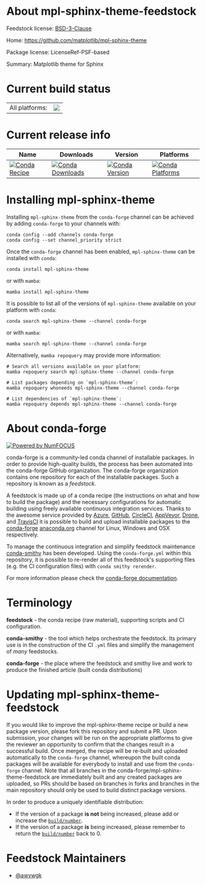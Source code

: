 About mpl-sphinx-theme-feedstock
================================

Feedstock license: [BSD-3-Clause](https://github.com/conda-forge/mpl-sphinx-theme-feedstock/blob/main/LICENSE.txt)

Home: https://github.com/matplotlib/mpl-sphinx-theme

Package license: LicenseRef-PSF-based

Summary: Matplotlib theme for Sphinx

Current build status
====================


<table><tr><td>All platforms:</td>
    <td>
      <a href="https://dev.azure.com/conda-forge/feedstock-builds/_build/latest?definitionId=15513&branchName=main">
        <img src="https://dev.azure.com/conda-forge/feedstock-builds/_apis/build/status/mpl-sphinx-theme-feedstock?branchName=main">
      </a>
    </td>
  </tr>
</table>

Current release info
====================

| Name | Downloads | Version | Platforms |
| --- | --- | --- | --- |
| [![Conda Recipe](https://img.shields.io/badge/recipe-mpl--sphinx--theme-green.svg)](https://anaconda.org/conda-forge/mpl-sphinx-theme) | [![Conda Downloads](https://img.shields.io/conda/dn/conda-forge/mpl-sphinx-theme.svg)](https://anaconda.org/conda-forge/mpl-sphinx-theme) | [![Conda Version](https://img.shields.io/conda/vn/conda-forge/mpl-sphinx-theme.svg)](https://anaconda.org/conda-forge/mpl-sphinx-theme) | [![Conda Platforms](https://img.shields.io/conda/pn/conda-forge/mpl-sphinx-theme.svg)](https://anaconda.org/conda-forge/mpl-sphinx-theme) |

Installing mpl-sphinx-theme
===========================

Installing `mpl-sphinx-theme` from the `conda-forge` channel can be achieved by adding `conda-forge` to your channels with:

```
conda config --add channels conda-forge
conda config --set channel_priority strict
```

Once the `conda-forge` channel has been enabled, `mpl-sphinx-theme` can be installed with `conda`:

```
conda install mpl-sphinx-theme
```

or with `mamba`:

```
mamba install mpl-sphinx-theme
```

It is possible to list all of the versions of `mpl-sphinx-theme` available on your platform with `conda`:

```
conda search mpl-sphinx-theme --channel conda-forge
```

or with `mamba`:

```
mamba search mpl-sphinx-theme --channel conda-forge
```

Alternatively, `mamba repoquery` may provide more information:

```
# Search all versions available on your platform:
mamba repoquery search mpl-sphinx-theme --channel conda-forge

# List packages depending on `mpl-sphinx-theme`:
mamba repoquery whoneeds mpl-sphinx-theme --channel conda-forge

# List dependencies of `mpl-sphinx-theme`:
mamba repoquery depends mpl-sphinx-theme --channel conda-forge
```


About conda-forge
=================

[![Powered by
NumFOCUS](https://img.shields.io/badge/powered%20by-NumFOCUS-orange.svg?style=flat&colorA=E1523D&colorB=007D8A)](https://numfocus.org)

conda-forge is a community-led conda channel of installable packages.
In order to provide high-quality builds, the process has been automated into the
conda-forge GitHub organization. The conda-forge organization contains one repository
for each of the installable packages. Such a repository is known as a *feedstock*.

A feedstock is made up of a conda recipe (the instructions on what and how to build
the package) and the necessary configurations for automatic building using freely
available continuous integration services. Thanks to the awesome service provided by
[Azure](https://azure.microsoft.com/en-us/services/devops/), [GitHub](https://github.com/),
[CircleCI](https://circleci.com/), [AppVeyor](https://www.appveyor.com/),
[Drone](https://cloud.drone.io/welcome), and [TravisCI](https://travis-ci.com/)
it is possible to build and upload installable packages to the
[conda-forge](https://anaconda.org/conda-forge) [anaconda.org](https://anaconda.org/)
channel for Linux, Windows and OSX respectively.

To manage the continuous integration and simplify feedstock maintenance
[conda-smithy](https://github.com/conda-forge/conda-smithy) has been developed.
Using the ``conda-forge.yml`` within this repository, it is possible to re-render all of
this feedstock's supporting files (e.g. the CI configuration files) with ``conda smithy rerender``.

For more information please check the [conda-forge documentation](https://conda-forge.org/docs/).

Terminology
===========

**feedstock** - the conda recipe (raw material), supporting scripts and CI configuration.

**conda-smithy** - the tool which helps orchestrate the feedstock.
                   Its primary use is in the construction of the CI ``.yml`` files
                   and simplify the management of *many* feedstocks.

**conda-forge** - the place where the feedstock and smithy live and work to
                  produce the finished article (built conda distributions)


Updating mpl-sphinx-theme-feedstock
===================================

If you would like to improve the mpl-sphinx-theme recipe or build a new
package version, please fork this repository and submit a PR. Upon submission,
your changes will be run on the appropriate platforms to give the reviewer an
opportunity to confirm that the changes result in a successful build. Once
merged, the recipe will be re-built and uploaded automatically to the
`conda-forge` channel, whereupon the built conda packages will be available for
everybody to install and use from the `conda-forge` channel.
Note that all branches in the conda-forge/mpl-sphinx-theme-feedstock are
immediately built and any created packages are uploaded, so PRs should be based
on branches in forks and branches in the main repository should only be used to
build distinct package versions.

In order to produce a uniquely identifiable distribution:
 * If the version of a package **is not** being increased, please add or increase
   the [``build/number``](https://docs.conda.io/projects/conda-build/en/latest/resources/define-metadata.html#build-number-and-string).
 * If the version of a package **is** being increased, please remember to return
   the [``build/number``](https://docs.conda.io/projects/conda-build/en/latest/resources/define-metadata.html#build-number-and-string)
   back to 0.

Feedstock Maintainers
=====================

* [@awvwgk](https://github.com/awvwgk/)

